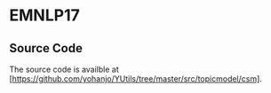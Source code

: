 # EMNLP17

## Source Code
The source code is availble at [https://github.com/yohanjo/YUtils/tree/master/src/topicmodel/csm].
